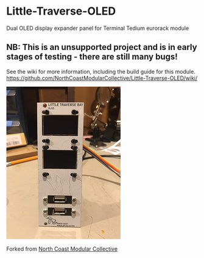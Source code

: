 # Little-Traverse-OLED
Dual OLED display expander panel for Terminal Tedium eurorack module

## NB: This is an unsupported project and is in early stages of testing - there are still many bugs!
See the wiki for more information, including the build guide for this module. https://github.com/NorthCoastModularCollective/Little-Traverse-OLED/wiki/

![Pic of OLED panel](https://github.com/NorthCoastModularCollective/Little-Traverse-OLED/blob/master/images/IMG_2188.png)

Forked from [North Coast Modular Collective](https://github.com/NorthCoastModularCollective)
